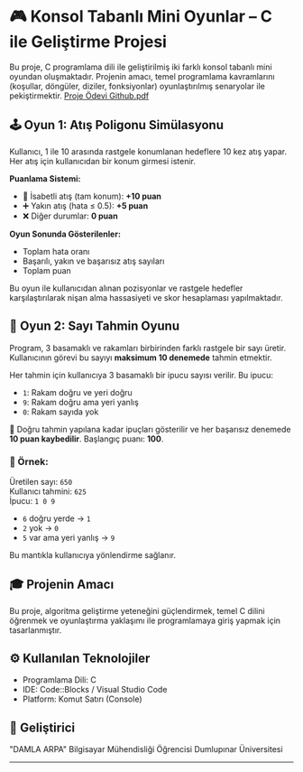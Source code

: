 # 🎮 Konsol Tabanlı Mini Oyunlar – C ile Geliştirme Projesi

Bu proje, C programlama dili ile geliştirilmiş iki farklı konsol tabanlı mini oyundan oluşmaktadır. Projenin amacı, temel programlama kavramlarını (koşullar, döngüler, diziler, fonksiyonlar) oyunlaştırılmış senaryolar ile pekiştirmektir.
[Proje Ödevi Github.pdf](https://github.com/user-attachments/files/20149401/Proje.Odevi.Github.pdf)

## 🕹️ Oyun 1: Atış Poligonu Simülasyonu

Kullanıcı, 1 ile 10 arasında rastgele konumlanan hedeflere 10 kez atış yapar. Her atış için kullanıcıdan bir konum girmesi istenir.

**Puanlama Sistemi:**
- 🎯 İsabetli atış (tam konum): **+10 puan**
- ➕ Yakın atış (hata ≤ 0.5): **+5 puan**
- ❌ Diğer durumlar: **0 puan**

**Oyun Sonunda Gösterilenler:**
- Toplam hata oranı
- Başarılı, yakın ve başarısız atış sayıları
- Toplam puan

Bu oyun ile kullanıcıdan alınan pozisyonlar ve rastgele hedefler karşılaştırılarak nişan alma hassasiyeti ve skor hesaplaması yapılmaktadır.

## 🔢 Oyun 2: Sayı Tahmin Oyunu

Program, 3 basamaklı ve rakamları birbirinden farklı rastgele bir sayı üretir. Kullanıcının görevi bu sayıyı **maksimum 10 denemede** tahmin etmektir.

Her tahmin için kullanıcıya 3 basamaklı bir ipucu sayısı verilir. Bu ipucu:

- `1`: Rakam doğru ve yeri doğru
- `9`: Rakam doğru ama yeri yanlış
- `0`: Rakam sayıda yok

🎯 Doğru tahmin yapılana kadar ipuçları gösterilir ve her başarısız denemede **10 puan kaybedilir**. Başlangıç puanı: **100**.

### 🎯 Örnek:
Üretilen sayı: `650`  
Kullanıcı tahmini: `625`  
İpucu: `1 0 9`  
- `6` doğru yerde → `1`
- `2` yok → `0`
- `5` var ama yeri yanlış → `9`

Bu mantıkla kullanıcıya yönlendirme sağlanır.

## 🎓 Projenin Amacı

Bu proje, algoritma geliştirme yeteneğini güçlendirmek, temel C dilini öğrenmek ve oyunlaştırma yaklaşımı ile programlamaya giriş yapmak için tasarlanmıştır.

## ⚙️ Kullanılan Teknolojiler

- Programlama Dili: C  
- IDE: Code::Blocks / Visual Studio Code  
- Platform: Komut Satırı (Console)

## 👤 Geliştirici

"DAMLA ARPA"
Bilgisayar Mühendisliği  Öğrencisi
Dumlupınar Üniversitesi

---

